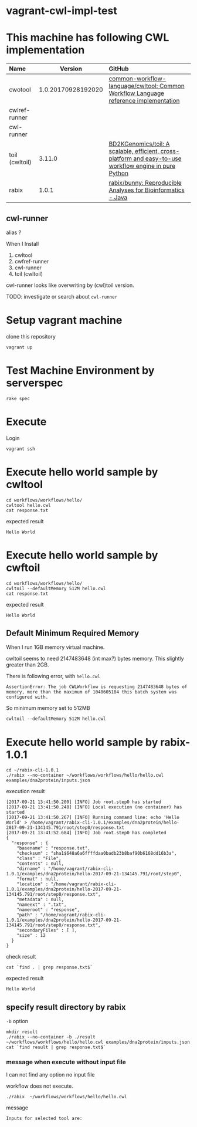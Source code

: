 # vagrant-cwl-impl-test

# This machine has following CWL implementation

| Name          | Version            | GitHub                                                                                                                                                                                                                                                    |
|:------------- | ------------------ |:--------------------------------------------------------------------------------------------------------------------------------------------------------------------------------------------------------------------------------------------------------- |
| cwotool       | 1.0.20170928192020 | [common-workflow-language/cwltool: Common Workflow Language reference implementation](https://github.com/common-workflow-language/cwltool)                                                                                                                |
| cwlref-runner |                |                                                                                                                                                                                                                                                           |
| cwl-runner    |                 |                                                                                                                                                                                                                                                           |
| toil (cwltoil)          | 3.11.0             | [BD2KGenomics/toil: A scalable, efficient, cross-platform and easy-to-use workflow engine in pure Python](https://github.com/BD2KGenomics/toil "BD2KGenomics/toil: A scalable, efficient, cross-platform and easy-to-use workflow engine in pure Python") |
| rabix         | 1.0.1              | [rabix/bunny: Reproducible Analyses for Bioinformatics - Java](https://github.com/rabix/bunny)                                                                                                                                                            |

## cwl-runner

alias ?

When I Install
1. cwltool
2. cwfref-runner
3. cwl-runner
4. toil (cwltoil)

cwl-runner looks like overwriting by (cwl)toil version.

TODO: investigate or search about `cwl-runner`

# Setup vagrant machine

clone this repository

```
vagrant up
```

# Test Machine Environment by serverspec

```
rake spec
```

# Execute

Login

```
vagrant ssh
```

# Execute hello world sample by cwltool

```
cd workflows/workflows/hello/
cwltool hello.cwl
cat response.txt
```

expected result

```
Hello World
```

# Execute hello world sample by cwftoil

```
cd workflows/workflows/hello/
cwltoil --defaultMemory 512M hello.cwl
cat response.txt
```

expected result

```
Hello World
```

## Default Minimum Required Memory

When I run 1GB memory virtual machine.

cwltoil seems to need 2147483648 (int max?) bytes memory.
This slightly greater than 2GB.

There is following error, with `hello.cwl`

```
AssertionError: The job CWLWorkflow is requesting 2147483648 bytes of memory, more than the maximum of 1040605184 this batch system was configured with.
```

So minimum memory set to 512MB

```
cwltoil --defaultMemory 512M hello.cwl
```


# Execute hello world sample by rabix-1.0.1

```
cd ~/rabix-cli-1.0.1
./rabix --no-container ~/workflows/workflows/hello/hello.cwl examples/dna2protein/inputs.json
```

execution result

```
[2017-09-21 13:41:50.200] [INFO] Job root.step0 has started
[2017-09-21 13:41:50.240] [INFO] Local execution (no container) has started
[2017-09-21 13:41:50.267] [INFO] Running command line: echo 'Hello World' > /home/vagrant/rabix-cli-1.0.1/examples/dna2protein/hello-2017-09-21-134145.791/root/step0/response.txt
[2017-09-21 13:41:52.684] [INFO] Job root.step0 has completed
{
  "response" : {
    "basename" : "response.txt",
    "checksum" : "sha1$648a6a6ffffdaa0badb23b8baf90b6168dd16b3a",
    "class" : "File",
    "contents" : null,
    "dirname" : "/home/vagrant/rabix-cli-1.0.1/examples/dna2protein/hello-2017-09-21-134145.791/root/step0",
    "format" : null,
    "location" : "/home/vagrant/rabix-cli-1.0.1/examples/dna2protein/hello-2017-09-21-134145.791/root/step0/response.txt",
    "metadata" : null,
    "nameext" : ".txt",
    "nameroot" : "response",
    "path" : "/home/vagrant/rabix-cli-1.0.1/examples/dna2protein/hello-2017-09-21-134145.791/root/step0/response.txt",
    "secondaryFiles" : [ ],
    "size" : 12
  }
}
```

check result

```
cat `find . | grep response.txt$`
```

expected result

```
Hello World
```

## specify result directory by rabix

`-b` option

```
mkdir result
./rabix --no-container -b ./result ~/workflows/workflows/hello/hello.cwl examples/dna2protein/inputs.json
cat `find result | grep response.txt$`
```


### message when execute without input file

I can not find any option no input file

workflow does not execute.

```
./rabix  ~/workflows/workflows/hello/hello.cwl
```

message

```
Inputs for selected tool are:
```
